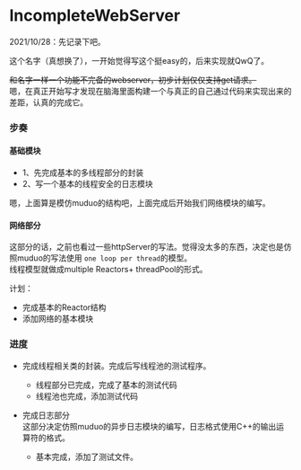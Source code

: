 # IncompleteWebServer      
2021/10/28：先记录下吧。      

这个名字（真想换了），一开始觉得写这个挺easy的，后来实现就QwQ了。    



~~和名字一样一个功能不完备的webserver，初步计划仅仅支持get请求。~~    
嗯，在真正开始写才发现在脑海里面构建一个与真正的自己通过代码来实现出来的差距，认真的完成它。




### 步奏
#### 基础模块
* 1、先完成基本的多线程部分的封装
* 2、写一个基本的线程安全的日志模块

嗯，上面算是模仿muduo的结构吧，上面完成后开始我们网络模块的编写。
#### 网络部分      
这部分的话，之前也看过一些httpServer的写法。觉得没太多的东西，决定也是仿照muduo的写法使用
`one loop per thread`的模型。     
线程模型就做成multiple Reactors+ threadPool的形式。          


计划：      
* 完成基本的Reactor结构
* 添加网络的基本模块

### 进度
* 完成线程相关类的封装。完成后写线程池的测试程序。
   * 线程部分已完成，完成了基本的测试代码
   * 线程池也完成，添加测试代码

* 完成日志部分            
      这部分决定仿照muduo的异步日志模块的编写，日志格式使用C++的输出运算符的格式。     
    * 基本完成，添加了测试文件。




### 